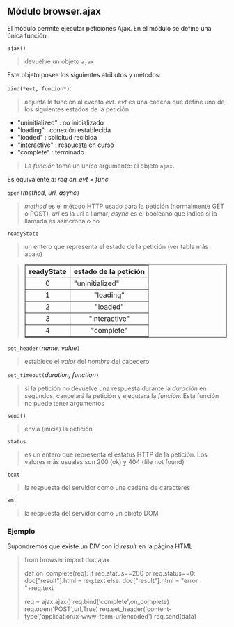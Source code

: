 Módulo **browser.ajax**
-----------------------

El módulo permite ejecutar peticiones Ajax. En el módulo se define una única función :

`ajax()`

> devuelve un objeto `ajax`

Este objeto posee los siguientes atributos y métodos:

`bind(*evt, funcion*)`:
> adjunta la función al evento *evt*. *evt* es una cadena que define uno de los siguientes estados
de la petición

- "uninitialized" : no inicializado
- "loading" : conexión establecida
- "loaded" : solicitud recibida
- "interactive" : respuesta en curso
- "complete" : terminado

> La _función_ toma un único argumento: el objeto `ajax`.

Es equivalente a: _req.on_evt = func_

`open(`_method, url, async_`)`
> _method_ es el método HTTP usado para la petición (normalmente GET o POST), _url_ es la url a llamar, _async_ es el booleano que indica si la llamada es asíncrona o no

`readyState`
> un entero que representa el estado de la petición (ver tabla más abajo)

<blockquote>
<table cellspacing=0 cellpadding=4 border=1>
<tr><th>
readyState
</th><th>
estado de la petición
</th></tr>
<tr><td align="center">0</td><td>"uninitialized"</td></tr>
<tr><td align="center">1</td><td align="center">"loading"</td></tr>
<tr><td align="center">2</td><td align="center">"loaded"</td></tr>
<tr><td align="center">3</td><td align="center">"interactive"</td></tr>
<tr><td align="center">4</td><td align="center">"complete"</td></tr>
</table>
</blockquote>

`set_header(`_name, value_`)`
> establece el _valor_ del _nombre_ del cabecero

`set_timeout(`_duration, function_`)`
> si la petición no devuelve una respuesta durante la _duración_ en segundos, cancelará la petición y ejecutará la _función_. Esta función no puede tener argumentos

`send()`
> envía (inicia) la petición

`status`
> es un entero que representa el estatus HTTP de la petición. Los valores más usuales son 200 (ok) y 404 (file not found)

`text`
> la respuesta del servidor como una cadena de caracteres

`xml`
> la respuesta del servidor como un objeto DOM

### Ejemplo

Supondremos que existe un DIV con id _result_ en la página HTML

>    from browser import doc,ajax
>
>    def on_complete(req):
>        if req.status==200 or req.status==0:
>            doc["result"].html = req.text
>        else:
>            doc["result"].html = "error "+req.text
>    
>    req = ajax.ajax()
>    req.bind('complete',on_complete)
>    req.open('POST',url,True)
>    req.set_header('content-type','application/x-www-form-urlencoded')
>    req.send(data)